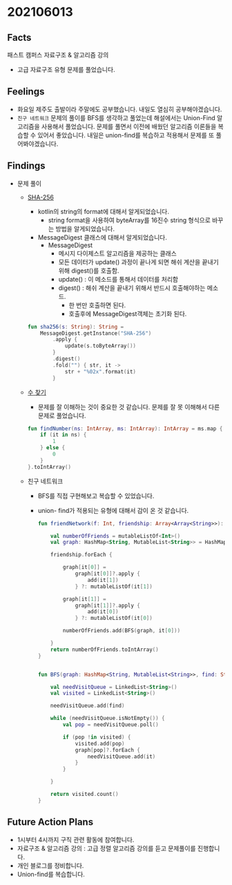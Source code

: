 # 202106013

## Facts

패스트 캠퍼스 자료구조 & 알고리즘 강의 

* 고급 자료구조 유형 문제를 풀었습니다.

## Feelings

- 화요일 제주도 출발이라 주말에도 공부했습니다. 내일도 열심히 공부해야겠습니다. 
-  `친구 네트워크` 문제의 풀이를 BFS를 생각하고 풀었는데 해설에서는 Union-Find 알고리즘을 사용해서 풀었습니다. 문제를 풀면서 이전에 배웠던 알고리즘 이론들을 복습할 수 있어서 좋았습니다. 내일은 union-find를 복습하고 적용해서 문제를 또 풀어봐야겠습니다. 

## Findings

- 문제 풀이 

  - [SHA-256](https://www.acmicpc.net/problem/10930)

    - kotlin의 string의 format에 대해서 알게되었습니다. 
      - string format을 사용하여 byteArray를 16진수 string 형식으로 바꾸는 방법을 알게되었습니다. 
    - MessageDigest 클래스에 대해서 알게되었습니다. 
      - MessageDigest 
        - 메시지 다이제스트 알고리즘을 제공하는 클래스 
        - 모든 데이터가 update() 과정이 끝나게 되면 해쉬 계산을 끝내기 위해 digest()를 호출함.
        - update() : 이 메소드를 통해서 데이터를 처리함
        - digest() : 해쉬 계산을 끝내기 위해서 반드시 호출해야하는 메소드. 
          - 한 번만 호출하면 된다. 
          - 호출후에 MessageDigest객체는 초기화 된다. 

    ```kotlin
    fun sha256(s: String): String =
        MessageDigest.getInstance("SHA-256")
            .apply {
                update(s.toByteArray())
            }
            .digest()
            .fold("") { str, it ->
                str + "%02x".format(it)
            }
    ```

  * [수 찾기](https://www.acmicpc.net/problem/1920)

    * 문제를 잘 이해하는 것이 중요한 것 같습니다. 문제를 잘 못 이해해서 다른 문제로 풀었습니다. 

    ```kotlin
    fun findNumber(ns: IntArray, ms: IntArray): IntArray = ms.map {
        if (it in ns) {
            1
        } else {
            0
        }
    }.toIntArray()
    ```

  * 친구 네트워크 

    * BFS를 직접 구현해보고 복습할 수 있었습니다. 

    * union- find가 적용되는 유형에 대해서 감이 온 것 같습니다. 

      ```kotlin
      fun friendNetwork(f: Int, friendship: Array<Array<String>>): IntArray {
      
          val numberOfFriends = mutableListOf<Int>()
          val graph: HashMap<String, MutableList<String>> = HashMap()
      
          friendship.forEach {
      
              graph[it[0]] =
                  graph[it[0]]?.apply {
                      add(it[1])
                  } ?: mutableListOf(it[1])
      
              graph[it[1]] =
                  graph[it[1]]?.apply {
                      add(it[0])
                  } ?: mutableListOf(it[0])
      
              numberOfFriends.add(BFS(graph, it[0]))
      
          }
          return numberOfFriends.toIntArray()
      }
      
      
      fun BFS(graph: HashMap<String, MutableList<String>>, find: String): Int {
      
          val needVisitQueue = LinkedList<String>()
          val visited = LinkedList<String>()
      
          needVisitQueue.add(find)
      
          while (needVisitQueue.isNotEmpty()) {
              val pop = needVisitQueue.poll()
      
              if (pop !in visited) {
                  visited.add(pop)
                  graph[pop]?.forEach {
                      needVisitQueue.add(it)
                  }
              }
      
          }
      
          return visited.count()
      }
      ```

      

## Future Action Plans

* 1시부터 4시까지 구직 관련 활동에 참여합니다.
* 자료구조 & 알고리즘 강의 : 고급 정렬 알고리즘 강의를 듣고 문제풀이를 진행합니다. 
* 개인 블로그를 정비합니다.
* Union-find를 복습합니다.  

